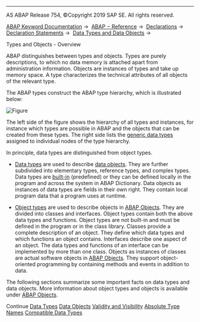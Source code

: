   

* * *

AS ABAP Release 754, ©Copyright 2019 SAP SE. All rights reserved.

[ABAP Keyword Documentation](javascript:call_link\('abenabap.htm'\)) →  [ABAP − Reference](javascript:call_link\('abenabap_reference.htm'\)) →  [Declarations](javascript:call_link\('abendeclarations.htm'\)) →  [Declaration Statements](javascript:call_link\('abenabap_declarations.htm'\)) →  [Data Types and Data Objects](javascript:call_link\('abentypes_and_objects.htm'\)) → 

Types and Objects - Overview

ABAP distinguishes between types and objects. Types are purely descriptions, to which no data memory is attached apart from administration information. Objects are instances of types and take up memory space. A type characterizes the technical attributes of all objects of the relevant type.

The ABAP types construct the ABAP type hierarchy, which is illustrated below:

![Figure](abdoc_types_objects.gif)

The left side of the figure shows the hierarchy of all types and instances, for instance which types are possible in ABAP and the objects that can be created from these types. The right side lists the [generic data types](javascript:call_link\('abengeneric_data_type_glosry.htm'\) "Glossary Entry") assigned to individual nodes of the type hierarchy.

In principle, data types are distinguished from object types.

-   [Data types](javascript:call_link\('abendata_type_glosry.htm'\) "Glossary Entry") are used to describe [data objects](javascript:call_link\('abendata_object_glosry.htm'\) "Glossary Entry"). They are further subdivided into elementary types, reference types, and complex types. Data types are [built-in](javascript:call_link\('abenpredefined_data_type_glosry.htm'\) "Glossary Entry") (predefined) or they can be defined locally in the program and across the system in ABAP Dictionary. Data objects as instances of data types are fields in their own right. They contain local program data that a program uses at runtime.

-   [Object types](javascript:call_link\('abenobject_type_glosry.htm'\) "Glossary Entry") are used to describe objects in [ABAP Objects](javascript:call_link\('abenabap_objects_glosry.htm'\) "Glossary Entry"). They are divided into classes and interfaces. Object types contain both the above data types and functions. Object types are not built-in and must be defined in the program or in the class library. Classes provide a complete description of an object. They define which data types and which functions an object contains. Interfaces describe one aspect of an object. The data types and functions of an interface can be implemented by more than one class. Objects as instances of classes are actual software objects in [ABAP Objects](javascript:call_link\('abenabap_objects_glosry.htm'\) "Glossary Entry"). They support object-oriented programming by containing methods and events in addition to data.

The following sections summarize some important facts on data types and data objects. More information about object types and objects is available under [ABAP Objects](javascript:call_link\('abenabap_objects_oview.htm'\)).

Continue
[Data Types](javascript:call_link\('abendata_types.htm'\))
[Data Objects](javascript:call_link\('abendata_objects.htm'\))
[Validity and Visibility](javascript:call_link\('abenlifetime_and_visibility.htm'\))
[Absolute Type Names](javascript:call_link\('abentype_names.htm'\))
[Compatible Data Types](javascript:call_link\('abencompatibility.htm'\))